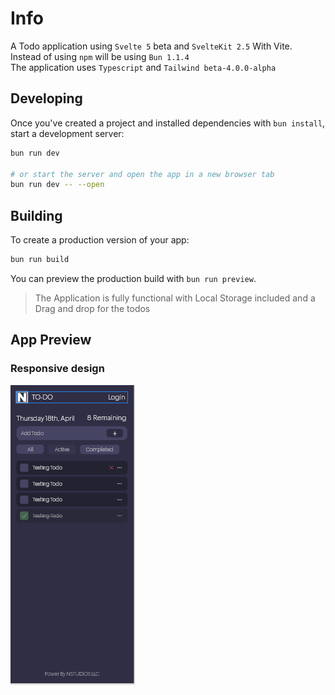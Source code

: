 # Info
A Todo application using `Svelte 5` beta and `SvelteKit 2.5` With Vite. \
Instead of using `npm` will be using `Bun 1.1.4` \
The application uses `Typescript` and `Tailwind beta-4.0.0-alpha`

## Developing

Once you've created a project and installed dependencies with `bun install`, start a development server:

```bash
bun run dev

# or start the server and open the app in a new browser tab
bun run dev -- --open
```

## Building

To create a production version of your app:

```bash
bun run build
```

You can preview the production build with `bun run preview`.

> The Application is fully functional with Local Storage included and 
> a Drag and drop for the todos

## App Preview
### Responsive design
![img.png](img.png)

